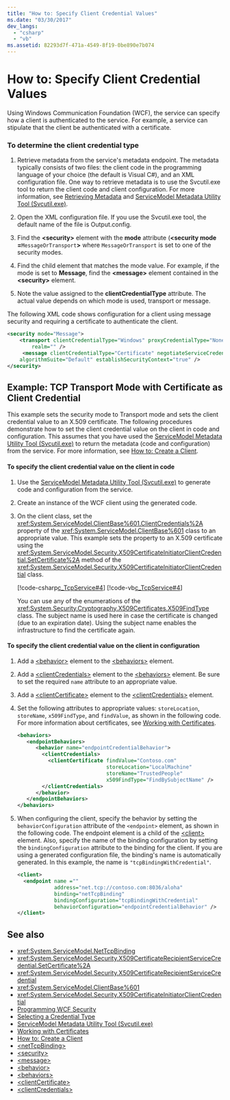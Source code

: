```yaml
---
title: "How to: Specify Client Credential Values"
ms.date: "03/30/2017"
dev_langs:
  - "csharp"
  - "vb"
ms.assetid: 82293d7f-471a-4549-8f19-0be890e7b074
---
```

# How to: Specify Client Credential Values

Using Windows Communication Foundation (WCF), the service can specify how a client is authenticated to the service. For example, a service can stipulate that the client be authenticated with a certificate.

### To determine the client credential type

1. Retrieve metadata from the service's metadata endpoint. The metadata typically consists of two files: the client code in the programming language of your choice (the default is Visual C#), and an XML configuration file. One way to retrieve metadata is to use the Svcutil.exe tool to return the client code and client configuration. For more information, see [Retrieving Metadata](./feature-details/retrieving-metadata.md) and [ServiceModel Metadata Utility Tool (Svcutil.exe)](servicemodel-metadata-utility-tool-svcutil-exe.md).

2. Open the XML configuration file. If you use the Svcutil.exe tool, the default name of the file is Output.config.

3. Find the **\<security>** element with the **mode** attribute (**\<security mode =**`MessageOrTransport`**>** where `MessageOrTransport` is set to one of the security modes.

4. Find the child element that matches the mode value. For example, if the mode is set to **Message**, find the **\<message>** element contained in the **\<security>** element.

5. Note the value assigned to the **clientCredentialType** attribute. The actual value depends on which mode is used, transport or message.

The following XML code shows configuration for a client using message security and requiring a certificate to authenticate the client.

```xml
<security mode="Message">
    <transport clientCredentialType="Windows" proxyCredentialType="None"
        realm="" />
     <message clientCredentialType="Certificate" negotiateServiceCredential="true"
    algorithmSuite="Default" establishSecurityContext="true" />
</security>
```

## Example: TCP Transport Mode with Certificate as Client Credential

This example sets the security mode to Transport mode and sets the client credential value to an X.509 certificate. The following procedures demonstrate how to set the client credential value on the client in code and configuration. This assumes that you have used the [ServiceModel Metadata Utility Tool (Svcutil.exe)](servicemodel-metadata-utility-tool-svcutil-exe.md) to return the metadata (code and configuration) from the service. For more information, see [How to: Create a Client](how-to-create-a-wcf-client.md).

#### To specify the client credential value on the client in code

1. Use the [ServiceModel Metadata Utility Tool (Svcutil.exe)](servicemodel-metadata-utility-tool-svcutil-exe.md) to generate code and configuration from the service.

2. Create an instance of the WCF client using the generated code.

3. On the client class, set the <xref:System.ServiceModel.ClientBase%601.ClientCredentials%2A> property of the <xref:System.ServiceModel.ClientBase%601> class to an appropriate value. This example sets the property to an X.509 certificate using the <xref:System.ServiceModel.Security.X509CertificateInitiatorClientCredential.SetCertificate%2A> method of the <xref:System.ServiceModel.Security.X509CertificateInitiatorClientCredential> class.

     [!code-csharp[c_TcpService#4](../../../samples/snippets/csharp/VS_Snippets_CFX/c_tcpservice/cs/source.cs#4)]
     [!code-vb[c_TcpService#4](../../../samples/snippets/visualbasic/VS_Snippets_CFX/c_tcpservice/vb/source.vb#4)]

     You can use any of the enumerations of the <xref:System.Security.Cryptography.X509Certificates.X509FindType> class. The subject name is used here in case the certificate is changed (due to an expiration date). Using the subject name enables the infrastructure to find the certificate again.

#### To specify the client credential value on the client in configuration

1. Add a [\<behavior>](../configure-apps/file-schema/wcf/behavior-of-endpointbehaviors.md) element to the [\<behaviors>](../configure-apps/file-schema/wcf/behaviors.md) element.

2. Add a [\<clientCredentials>](../configure-apps/file-schema/wcf/clientcredentials.md) element to the [\<behaviors>](../configure-apps/file-schema/wcf/behaviors.md) element. Be sure to set the required `name` attribute to an appropriate value.

3. Add a [\<clientCertificate>](../configure-apps/file-schema/wcf/clientcertificate-of-servicecredentials.md) element to the [\<clientCredentials>](../configure-apps/file-schema/wcf/clientcredentials.md) element.

4. Set the following attributes to appropriate values: `storeLocation`, `storeName`, `x509FindType`, and `findValue`, as shown in the following code. For more information about certificates, see [Working with Certificates](./feature-details/working-with-certificates.md).

    ```xml
    <behaviors>
       <endpointBehaviors>
          <behavior name="endpointCredentialBehavior">
            <clientCredentials>
              <clientCertificate findValue="Contoso.com"
                                 storeLocation="LocalMachine"
                                 storeName="TrustedPeople"
                                 x509FindType="FindBySubjectName" />
            </clientCredentials>
          </behavior>
       </endpointBehaviors>
    </behaviors>
    ```

5. When configuring the client, specify the behavior by setting the `behaviorConfiguration` attribute of the `<endpoint>` element, as shown in the following code. The endpoint element is a child of the [\<client>](../configure-apps/file-schema/wcf/client.md) element. Also, specify the name of the binding configuration by setting the `bindingConfiguration` attribute to the binding for the client. If you are using a generated configuration file, the binding's name is automatically generated. In this example, the name is `"tcpBindingWithCredential"`.

    ```xml
    <client>
      <endpoint name =""
                address="net.tcp://contoso.com:8036/aloha"
                binding="netTcpBinding"
                bindingConfiguration="tcpBindingWithCredential"
                behaviorConfiguration="endpointCredentialBehavior" />
    </client>
    ```

## See also

- <xref:System.ServiceModel.NetTcpBinding>
- <xref:System.ServiceModel.Security.X509CertificateRecipientServiceCredential.SetCertificate%2A>
- <xref:System.ServiceModel.Security.X509CertificateRecipientServiceCredential>
- <xref:System.ServiceModel.ClientBase%601>
- <xref:System.ServiceModel.Security.X509CertificateInitiatorClientCredential>
- [Programming WCF Security](./feature-details/programming-wcf-security.md)
- [Selecting a Credential Type](./feature-details/selecting-a-credential-type.md)
- [ServiceModel Metadata Utility Tool (Svcutil.exe)](servicemodel-metadata-utility-tool-svcutil-exe.md)
- [Working with Certificates](./feature-details/working-with-certificates.md)
- [How to: Create a Client](how-to-create-a-wcf-client.md)
- [\<netTcpBinding>](../configure-apps/file-schema/wcf/nettcpbinding.md)
- [\<security>](../configure-apps/file-schema/wcf/security-of-nettcpbinding.md)
- [\<message>](../configure-apps/file-schema/wcf/message-element-of-nettcpbinding.md)
- [\<behavior>](../configure-apps/file-schema/wcf/behavior-of-endpointbehaviors.md)
- [\<behaviors>](../configure-apps/file-schema/wcf/behaviors.md)
- [\<clientCertificate>](../configure-apps/file-schema/wcf/clientcertificate-of-servicecredentials.md)
- [\<clientCredentials>](../configure-apps/file-schema/wcf/clientcredentials.md)
